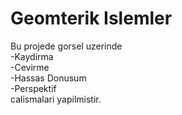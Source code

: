 # Geomterik Islemler

Bu projede gorsel uzerinde  
-Kaydirma  
-Cevirme  
-Hassas Donusum  
-Perspektif  
calismalari yapilmistir.
